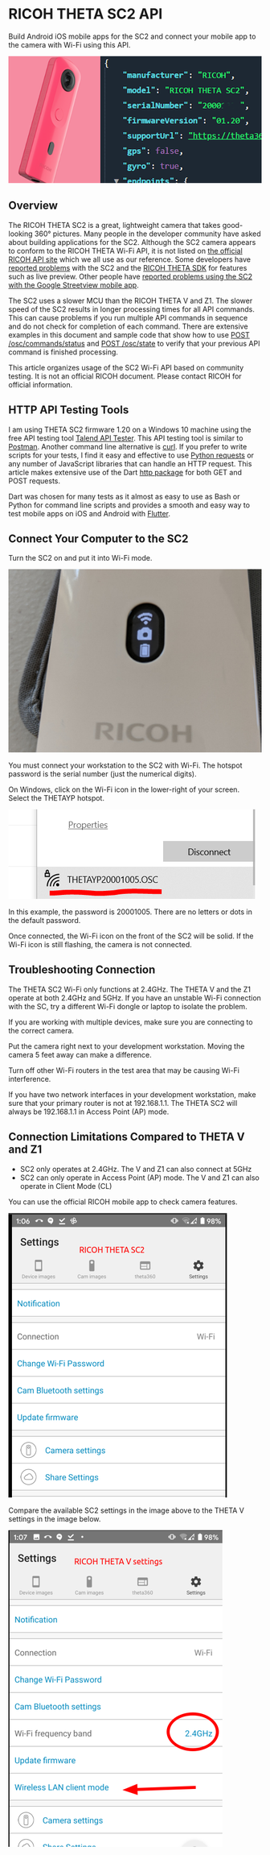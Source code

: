 # RICOH THETA SC2 API

Build Android iOS mobile apps for the SC2 and connect 
your mobile app to the camera with Wi-Fi using this API.

![header](images/overview/header.png)

## Overview

The RICOH THETA SC2 is a great, lightweight camera that takes good-looking 360° pictures. Many people in the developer community have asked about building applications for the SC2. Although the SC2 camera appears to conform to the RICOH THETA Wi-Fi API, it is not listed on 
[the official RICOH API site](https://api.ricoh/docs/theta-web-api-v2.1/) which we all use as our reference. Some developers have [reported problems](https://community.theta360.guide/t/question-about-getlivepreview-by-thetasc2-on-android/5117) with the SC2 and the 
[RICOH THETA SDK](https://www2.theta360.guide/doc/article/3) for features such as live preview. Other people have 
[reported problems using the SC2 with the Google Streetview mobile app](https://community.theta360.guide/t/theta-sc2-crash-street-view-app/5288?u=craig).

The SC2 uses a slower MCU than the RICOH THETA V and Z1.  The slower speed of the SC2 results in longer processing times for all API commands.  This can cause problems if you run multiple API commands in sequence and do not check for completion of each command.  There are extensive examples in this document and sample code that show how to use 
[POST /osc/commands/status](https://api.ricoh/docs/theta-web-api-v2.1/protocols/commands_status/) and [POST /osc/state](https://api.ricoh/docs/theta-web-api-v2.1/protocols/state/) 
to verify that your previous API command is finished processing.

This article organizes usage of the SC2 Wi-Fi API based on community testing.  It is not an official RICOH 
document. Please contact RICOH for official information.

## HTTP API Testing Tools

I am using THETA SC2 firmware 1.20 on a Windows 10 machine using the free API testing tool 
[Talend API Tester](https://chrome.google.com/webstore/detail/talend-api-tester-free-ed/aejoelaoggembcahagimdiliamlcdmfm?hl=en). This API testing tool is similar to 
[Postman](https://www.postman.com/). Another command line alternative is 
[curl](https://curl.haxx.se/). If you prefer to write scripts for your tests, I find it easy and effective to use [Python requests](https://requests.readthedocs.io/en/master/) or any number of JavaScript libraries that can handle an HTTP request. This article makes extensive use of the Dart 
[http package](https://pub.dev/packages/http) for both GET and POST requests.

Dart was chosen for many tests as it almost as easy to use as Bash or Python for command line scripts and provides a smooth and easy way to test mobile apps on iOS and Android with 
[Flutter](https://flutter.dev/).

## Connect Your Computer to the SC2

Turn the SC2 on and put it into Wi-Fi mode.

![Wi-Fi OLED](images/overview/wifi-oled.png)

You must connect your workstation to the SC2 with Wi-Fi. The hotspot password is the serial number (just the numerical digits). 

On Windows, click on the Wi-Fi icon in the lower-right of your screen. Select the THETAYP hotspot.  

![Windows Wi-Fi](images/overview/windows-wifi.png)

In this example, the password is 20001005. There are no letters or dots in the default password.

Once connected, the Wi-Fi icon on the front of the SC2 will be solid. If the Wi-Fi icon is still flashing, the camera is not connected.

## Troubleshooting Connection

The THETA SC2 Wi-Fi only functions at 2.4GHz. The THETA V and the Z1 operate at both 2.4GHz and 5GHz. If you have an unstable Wi-Fi connection with the SC, try a different Wi-Fi dongle or laptop to isolate the problem.

If you are working with multiple devices, make sure you are connecting to the correct camera.  

Put the camera right next to your development workstation. Moving the camera 5 feet away can make a difference.

Turn off other Wi-Fi routers in the test area that may be causing Wi-Fi interference.

If you have two network interfaces in your development workstation, make sure that your primary router is not at 192.168.1.1. The THETA SC2 will always be 192.168.1.1 in Access Point (AP) mode. 

## Connection Limitations Compared to THETA V and Z1

* SC2 only operates at 2.4GHz.  The V and Z1 can also connect at 5GHz
* SC2 can only operate in Access Point (AP) mode.  The V and Z1 can also operate in Client Mode (CL)

You can use the official RICOH mobile app to check camera features.

![sc2 settings](images/overview/sc2-settings.png)

Compare the available SC2 settings in the image above to the THETA V settings in the 
image below.

![V settings](images/overview/v-settings.png)
